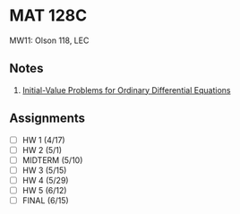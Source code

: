 # MAT 128C
MW11: Olson 118, LEC
## Notes
1. [Initial-Value Problems for Ordinary Differential Equations](ivp-theory.md)
## Assignments
- [ ] HW 1 (4/17)
- [ ] HW 2 (5/1)
- [ ] MIDTERM (5/10)
- [ ] HW 3 (5/15)
- [ ] HW 4 (5/29)
- [ ] HW 5 (6/12)
- [ ] FINAL (6/15)